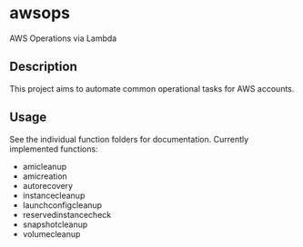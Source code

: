 # awsops

AWS Operations via Lambda

## Description

This project aims to automate common operational tasks for AWS accounts.

## Usage

See the individual function folders for documentation.  Currently implemented functions:

* amicleanup
* amicreation
* autorecovery
* instancecleanup
* launchconfigcleanup
* reservedinstancecheck
* snapshotcleanup
* volumecleanup
